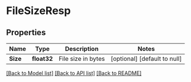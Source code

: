 # FileSizeResp

## Properties
Name | Type | Description | Notes
------------ | ------------- | ------------- | -------------
**Size** | **float32** | File size in bytes | [optional] [default to null]

[[Back to Model list]](../README.md#documentation-for-models) [[Back to API list]](../README.md#documentation-for-api-endpoints) [[Back to README]](../README.md)


